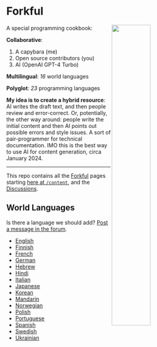 # Forkful

<img align="right" width="45%" src="https://github.com/dogweather/forkful/assets/150670/7c9b58b3-019e-4708-b341-7a4110ddde5a">

A special programming cookbook:

**Collaborative**:
1. A capybara (me)
2. Open source contributors (you)
3. AI (OpenAI GPT-4 Turbo)
 
**Multilingual**: *16* world languages

**Polyglot**: *23* programming languages

**My idea is to create a hybrid resource**: AI writes the draft text, and then people review and error-correct. Or, potentially, the other way around: people write the initial content and then AI points out possible errors and style issues. A sort of pair-programmer for technical documentation. IMO this is the best way to use AI for content generation, circa January 2024.

---

This repo contains all the [Forkful](https://forkful.ai) pages starting [here at `/content`](https://github.com/dogweather/forkful/tree/master/content), and the [Discussions](https://github.com/dogweather/forkful/discussions).

## World Languages

Is there a language we should add? [Post a message in the forum](https://github.com/dogweather/forkful/discussions/categories/ideas).

* [English](https://forkful.ai/en)
* [Finnish](https://forkful.ai/fi)
* [French](https://forkful.ai/fr)
* [German](https://forkful.ai/de)
* [Hebrew](https://forkful.ai/he)
* [Hindi](https://forkful.ai/hi)
* [Italian](https://forkful.ai/it)
* [Japanese](https://forkful.ai/ja)
* [Korean](https://forkful.ai/ko)
* [Mandarin](https://forkful.ai/zh)
* [Norwegian](https://forkful.ai/no)
* [Polish](https://forkful.ai/pl)
* [Portuguese](https://forkful.ai/pt)
* [Spanish](https://forkful.ai/es)
* [Swedish](https://forkful.ai/sv)
* [Ukrainian](https://forkful.ai/uk)

